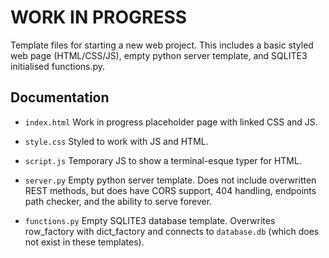 # WORK IN PROGRESS
Template files for starting a new web project.  This includes a basic styled web page (HTML/CSS/JS), empty python server template, and SQLITE3 initialised functions.py.

## Documentation
* `index.html` Work in progress placeholder page with linked CSS and JS.
* `style.css` Styled to work with JS and HTML.
* `script.js` Temporary JS to show a terminal-esque typer for HTML.

* `server.py` Empty python server template.  Does not include overwritten REST methods, but does have CORS support, 404 handling, endpoints path checker, and the ability to serve forever.
* `functions.py` Empty SQLITE3 database template.  Overwrites row_factory with dict_factory and connects to `database.db` (which does not exist in these templates).

